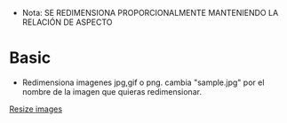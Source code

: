 - Nota: SE REDIMENSIONA PROPORCIONALMENTE MANTENIENDO LA RELACIÓN DE ASPECTO
# Basic
- Redimensiona imagenes jpg,gif o png. cambia "sample.jpg" por el nombre de la imagen que quieras redimensionar.

[Resize images](https://github.com/ComandPromt/Redimensionar-imagenes/tree/master/basic)
